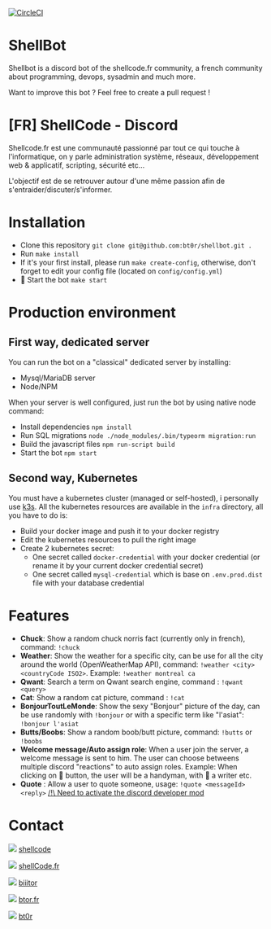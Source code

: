 [![CircleCI](https://circleci.com/gh/bt0r/shellbot.svg?style=svg)](https://circleci.com/gh/bt0r/shellbot)

# ShellBot
Shellbot is a discord bot of the shellcode.fr community, a french community about programming, devops, sysadmin and much more.

Want to improve this bot ? Feel free to create a pull request ! 

# [FR] ShellCode - Discord
Shellcode.fr est une communauté passionné par tout ce qui touche à l'informatique, on y parle administration système, réseaux, développement web & applicatif, scripting, sécurité etc...

L'objectif est de se retrouver autour d'une même passion afin de s'entraider/discuter/s'informer.

# Installation
- Clone this repository `git clone git@github.com:bt0r/shellbot.git .`
- Run `make install`
- If it's your first install, please run `make create-config`, otherwise, don't forget to edit your config file (located on `config/config.yml`)
- 🎉 Start the bot `make start`

# Production environment
## First way, dedicated server
You can run the bot on a "classical" dedicated server by installing:
- Mysql/MariaDB server
- Node/NPM

When your server is well configured, just run the bot by using native node command: 
- Install dependencies `npm install`
- Run SQL migrations  `node ./node_modules/.bin/typeorm migration:run`
- Build the javascript files `npm run-script build`
- Start the bot `npm start`

## Second way, Kubernetes
You must have a kubernetes cluster (managed or self-hosted), i personally use [k3s](https://k3s.io/).
All the kubernetes resources are available in the `infra` directory, all you have to do is:
- Build your docker image and push it to your docker registry
- Edit the kubernetes resources to pull the right image
- Create 2 kubernetes secret:
  - One secret called `docker-credential` with your docker credential (or rename it by your current docker credential secret)
  - One secret called `mysql-credential` which is base on `.env.prod.dist` file with your database credential

# Features
- **Chuck**: Show a random chuck norris fact (currently only in french), command: `!chuck`
- **Weather**: Show the weather for a specific city, can be use for all the city around the world (OpenWeatherMap API), command: `!weather <city> <countryCode ISO2>`. Example: `!weather montreal ca`
- **Qwant**: Search a term on Qwant search engine, command : `!qwant <query>`
- **Cat**: Show a random cat picture, command : `!cat`
- **BonjourToutLeMonde**: Show the sexy "Bonjour" picture of the day, can be use randomly with `!bonjour` or with a specific term like "l'asiat":  `!bonjour l'asiat`
- **Butts/Boobs**: Show a random boob/butt picture, command: `!butts` or `!boobs`
- **Welcome message/Auto assign role**: When a user join the server, a welcome message is sent to him. The user can choose betweens multiple discord "reactions" to auto assign roles. Example: When clicking on 🔨 button, the user will be a handyman, with 📘 a writer etc.
- **Quote** : Allow a user to quote someone, usage: `!quote <messageId> <reply>` [/!\ Need to activate the discord developer mod](https://discordia.me/developer-mode)

# Contact
![](doc/images/discord.png) [shellcode](https://discord.gg/NDpZXN5)

![](doc/images/www.png) [shellCode.fr](https://shellcode.fr)

![](doc/images/twitter.png) [biiitor](https://twitter.com/biiitor)

![](doc/images/www.png) [btor.fr](https://btor.fr)

![](doc/images/twitch.png) [bt0r](https://twitch.tv/bt0r)

